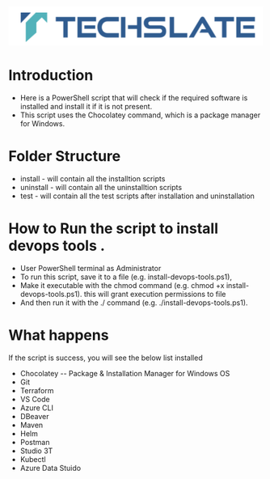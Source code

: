 ![TechSlate](../../global/images/ts.png)

# Introduction
- Here is a PowerShell script that will check if the required software is installed and install it if it is not present. 
- This script uses the Chocolatey command, which is a package manager for Windows.

# Folder Structure
- install - will contain all the installtion scripts
- uninstall - will contain all the uninstalltion scripts
- test - will contain all the test scripts after installation and uninstallation


# How to Run the script to install devops tools .
- User PowerShell terminal as Administrator
- To run this script, save it to a file (e.g. install-devops-tools.ps1), <br>
- Make it executable with the chmod command (e.g. chmod +x install-devops-tools.ps1). this will grant execution permissions to file <br>
- And then run it with the ./ command (e.g. ./install-devops-tools.ps1).

# What happens
If the script is success, you will see the below list installed
- Chocolatey -- Package & Installation Manager for Windows OS
- Git
- Terraform
- VS Code
- Azure CLI
- DBeaver
- Maven
- Helm
- Postman
- Studio 3T
- Kubectl
- Azure Data Stuido

